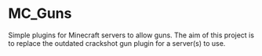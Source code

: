 # MC_Guns
Simple plugins for Minecraft servers to allow guns. The aim of this project is to replace the outdated crackshot gun plugin for a server(s) to use.
